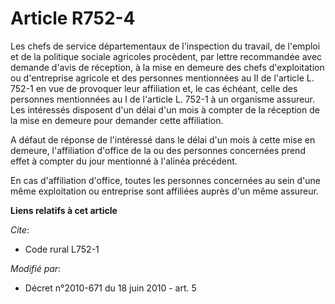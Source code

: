 # Article R752-4

Les chefs de service départementaux de l'inspection du travail, de l'emploi et de la politique sociale agricoles procèdent,
par lettre recommandée avec demande d'avis de réception, à la mise en demeure des chefs d'exploitation ou d'entreprise
agricole et des personnes mentionnées au II de l'article L. 752-1 en vue de provoquer leur affiliation et, le cas échéant,
celle des personnes mentionnées au I de l'article L. 752-1 à un organisme assureur. Les intéressés disposent d'un délai d'un
mois à compter de la réception de la mise en demeure pour demander cette affiliation.

A défaut de réponse de l'intéressé dans le délai d'un mois à cette mise en demeure, l'affiliation d'office de la ou des
personnes concernées prend effet à compter du jour mentionné à l'alinéa précédent.

En cas d'affiliation d'office, toutes les personnes concernées au sein d'une même exploitation ou entreprise sont affiliées
auprès d'un même assureur.

**Liens relatifs à cet article**

_Cite_:

  - Code rural L752-1

_Modifié par_:

  - Décret n°2010-671 du 18 juin 2010 - art. 5
